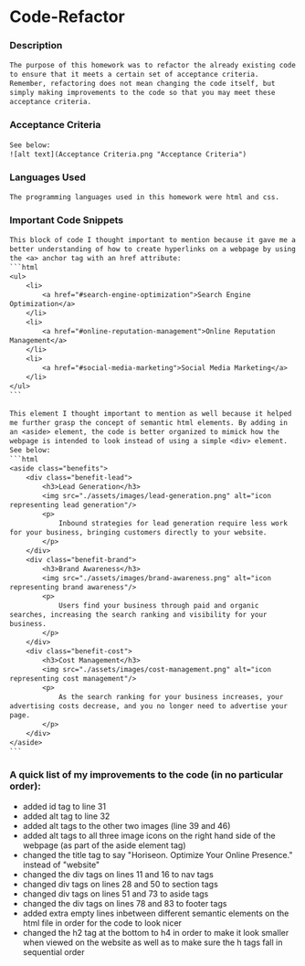 # Code-Refactor

### Description 
    The purpose of this homework was to refactor the already existing code to ensure that it meets a certain set of acceptance criteria. Remember, refactoring does not mean changing the code itself, but simply making improvements to the code so that you may meet these acceptance criteria.

### Acceptance Criteria
    See below:
    ![alt text](Acceptance Criteria.png "Acceptance Criteria")

### Languages Used
    The programming languages used in this homework were html and css. 

### Important Code Snippets
    This block of code I thought important to mention because it gave me a better understanding of how to create hyperlinks on a webpage by using the <a> anchor tag with an href attribute:
    ```html
    <ul>
        <li>
            <a href="#search-engine-optimization">Search Engine Optimization</a>
        </li>
        <li>
            <a href="#online-reputation-management">Online Reputation Management</a>
        </li>
        <li>
            <a href="#social-media-marketing">Social Media Marketing</a>
        </li>
    </ul>
    ```
    
    This element I thought important to mention as well because it helped me further grasp the concept of semantic html elements. By adding in an <aside> element, the code is better organized to mimick how the webpage is intended to look instead of using a simple <div> element. See below:
    ```html
    <aside class="benefits">
        <div class="benefit-lead">
            <h3>Lead Generation</h3>
            <img src="./assets/images/lead-generation.png" alt="icon representing lead generation"/>
            <p>
                Inbound strategies for lead generation require less work for your business, bringing customers directly to your website.
            </p>
        </div>
        <div class="benefit-brand">
            <h3>Brand Awareness</h3>
            <img src="./assets/images/brand-awareness.png" alt="icon representing brand awareness"/>
            <p>
                Users find your business through paid and organic searches, increasing the search ranking and visibility for your business.
            </p>
        </div>
        <div class="benefit-cost">
            <h3>Cost Management</h3>
            <img src="./assets/images/cost-management.png" alt="icon representing cost management"/>
            <p>
                As the search ranking for your business increases, your advertising costs decrease, and you no longer need to advertise your page.
            </p>
        </div>
    </aside>
    ```
### A quick list of my improvements to the code (in no particular order):
- added id tag to line 31
- added alt tag to line 32
- added alt tags to the other two images (line 39 and 46)
- added alt tags to all three image icons on the right hand side of the webpage (as part of the aside element tag)
- changed the title tag to say "Horiseon. Optimize Your Online Presence." instead of "website"
- changed the div tags on lines 11 and 16 to nav tags
- changed div tags on lines 28 and 50 to section tags
- changed div tags on lines 51 and 73 to aside tags
- changed the div tags on lines 78 and 83 to footer tags
- added extra empty lines inbetween different semantic elements on the html file in order for the code to look nicer
- changed the h2 tag at the bottom to h4 in order to make it look smaller when viewed on the website as well as to make sure the h tags fall in sequential order